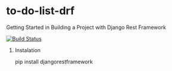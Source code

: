 # to-do-list-drf
Getting Started in Building a Project with Django Rest Framework


[![Build Status](https://app.travis-ci.com/uadson/to-do-list-drf.svg?branch=main)](https://app.travis-ci.com/uadson/to-do-list-drf) 


1. Instalation

	pip install djangorestframework
